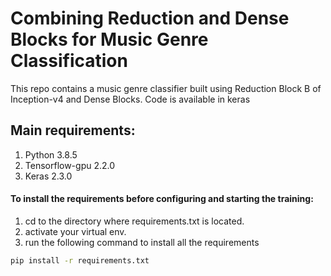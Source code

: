 # Combining Reduction and Dense Blocks for Music Genre Classification
This repo contains a music genre classifier built using Reduction Block B of Inception-v4 and Dense Blocks. Code is available in keras

## Main requirements:
  1. Python 3.8.5
  2. Tensorflow-gpu 2.2.0
  3. Keras 2.3.0 

#### To install the requirements before configuring and starting the training:
  1. cd to the directory where requirements.txt is located.
  2. activate your virtual env.
  3. run the following command to install all the requirements
  
```bash
pip install -r requirements.txt
```
